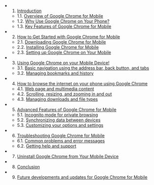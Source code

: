 <!-- vscode-markdown-toc -->
* 1. [Introduction](#Introduction)
   * 1.1. [Overview of Google Chrome for Mobile](#OverviewofGoogleChromeforMobile)
	* 1.2. [Why Use Google Chrome on Your Phone?](#WhyUseGoogleChromeonYourPhone)
	* 1.3. [Key Features of Google Chrome for Mobile](#KeyFeaturesofGoogleChromeforMobile)
* 2. [How to Get Started with Google Chrome for Mobile](#HowtoGetStartedwithGoogleChromeforMobile)
	* 2.1. [Downloading Google Chrome for Mobile](DownloadingGoogleChromeforMobile)
	* 2.2. [Installing Google Chrome for Mobile](InstallingGoogleChromeforMobile)
	* 2.3. [Setting up Google Chrome on Your Mobile](SettingupGoogleChromeonYourMobile)
* 3. [Using Google Chrome on your Mobile Device!](#UsingGoogleChromeonyourMobileDevice)
	* 3.1. [Basic navigation using the address bar, back button, and tabs](Basicnavigationusingtheaddressbarbackbuttonandtabs)
	* 3.2. [Managing bookmarks and history](Managingbookmarksandhistory)
* 4. [How to browse the internet on your phone using Google Chrome](#HowtobrowsetheinternetonyourphoneusingGoogleChrome)
	* 4.1. [Web page and multimedia content](Webpageandmultimediacontent)
	* 4.2. [Scrolling, resizing, and zooming in and out](Scrollingresizingandzoominginandout)
	* 4.3. [Managing downloads and file types](Managingdownloadsandfiletypes)
* 5. [Advanced Features of Google Chrome for Mobile](#AdvancedFeaturesofGoogleChromeforMobile)
	* 5.1. [Incognito mode for private browsing](Incognitomodeforprivatebrowsing)
	* 5.2. [Synchronizing data between devices](Synchronizingdatabetweendevices)
	* 5.3. [Customizing your options and settings](Customizingyouroptionsandsettings)
* 6. [Troubleshooting Google Chrome for Mobile](#TroubleshootingGoogleChromeforMobile)
	* 6.1. [Common problems and error messages](Commonproblemsanderrormessages)
	* 6.2. [Getting help and support](Gettinghelpandsupport)
* 7. [Uninstall Google Chrome from Your Mobile Device](UninstallGoogleChromefromYourMobileDevice)
* 8. [Conclusion](#Conclusion)
* 9. [Future developments and updates for Google Chrome for Mobile](#FuturedevelopmentsandupdatesforGoogleChromeforMobile)

<!-- vscode-markdown-toc -->

<!-- vscode-markdown-toc-config
	numbering=true
	autoSave=true
	/vscode-markdown-toc-config -->
<!-- /vscode-markdown-toc -->